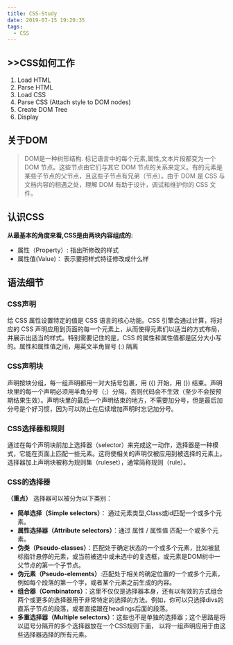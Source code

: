 ```yaml
---
title: CSS-Study
date: 2019-07-15 19:20:35
tags: 
  - CSS
---
```

## >>CSS如何工作
1. Load HTML
2. Parse HTML
3. Load CSS
4. Parse CSS (Attach style to DOM nodes)
5. Create DOM Tree
6. Display
<!-- more -->
## 关于DOM
> DOM是一种树形结构. 标记语言中的每个元素,属性,文本片段都变为一个 DOM 节点。这些节点由它们与其它 DOM 节点的关系来定义。有的元素是某些子节点的父节点，且这些子节点有兄弟（节点）。由于 DOM 是 CSS 与文档内容的相遇之处，理解 DOM 有助于设计，调试和维护你的 CSS 文件。

## 认识CSS
**从最基本的角度来看,CSS是由两块内容组成的:** 
* 属性（Property）: 指出所修改的样式
* 属性值(Value)： 表示要把样式特征修改成什么样 

## 语法细节
### CSS声明

给 CSS 属性设置特定的值是 CSS 语言的核心功能。CSS 引擎会通过计算，将对应的 CSS 声明应用到页面的每一个元素上，从而使得元素们以适当的方式布局，并展示出适当的样式。特别需要记住的是，CSS 的属性和属性值都是区分大小写的。属性和属性值之间，用英文半角冒号 (:) 隔离

### CSS声明块

声明按块分组，每一组声明都用一对大括号包裹，用 ({) 开始，用 (}) 结束。声明块里的每一个声明必须用半角分号（;）分隔，否则代码会不生效（至少不会按预期结果生效）。声明块里的最后一个声明结束的地方，不需要加分号，但是最后加分号是个好习惯，因为可以防止在后续增加声明时忘记加分号。

### CSS选择器和规则

通过在每个声明块前加上选择器（selector）来完成这一动作，选择器是一种模式，它能在页面上匹配一些元素。这将使相关的声明仅被应用到被选择的元素上。选择器加上声明块被称为规则集（ruleset），通常简称规则（rule）。

### CSS的选择器
**（重点）**
选择器可以被分为以下类别： 
* **简单选择（Simple selectors）**： 通过元素类型,Class或id匹配一个或多个元素。
* **属性选择器（Attribute selectors）**：通过 属性 / 属性值 匹配一个或多个元素。
* **伪类（Pseudo-classes）**：匹配处于确定状态的一个或多个元素，比如被鼠标指针悬停的元素，或当前被选中或未选中的复选框，或元素是DOM树中一父节点的第一个子节点。
* **伪元素（Pseudo-elements）**:匹配处于相关的确定位置的一个或多个元素，例如每个段落的第一个字，或者某个元素之前生成的内容。 
* **组合器（Combinators）**：这里不仅仅是选择器本身，还有以有效的方式组合两个或更多的选择器用于非常特定的选择的方法。例如，你可以只选择divs的直系子节点的段落，或者直接跟在headings后面的段落。
* **多重选择器（Multiple selectors）**：这些也不是单独的选择器；这个思路是将以逗号分隔开的多个选择器放在一个CSS规则下面， 以将一组声明应用于由这些选择器选择的所有元素。

